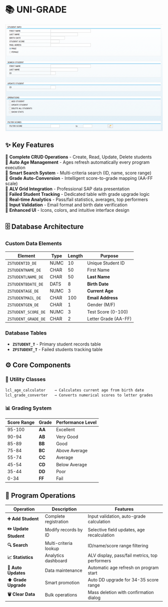 # 📚 UNI-GRADE

![Selection Screen](ZUGS.png)

## ✨ Key Features

🔹 **Complete CRUD Operations** - Create, Read, Update, Delete students  
🔹 **Auto Age Management** - Ages refresh automatically every program execution  
🔹 **Smart Search System** - Multi-criteria search (ID, name, score range)  
🔹 **Grade Auto-Conversion** - Intelligent score-to-grade mapping (AA-FF scale)  
🔹 **ALV Grid Integration** - Professional SAP data presentation  
🔹 **Failed Student Tracking** - Dedicated table with grade upgrade logic  
🔹 **Real-time Analytics** - Pass/fail statistics, averages, top performers  
🔹 **Input Validation** - Email format and birth date verification  
🔹 **Enhanced UI** - Icons, colors, and intuitive interface design

## 🗄️ Database Architecture

### Custom Data Elements
| Element | Type | Length | Purpose |
|---------|------|--------|---------|
| `ZSTUDENTID_DE` | NUMC | 10 | Unique Student ID |
| `ZSTUDENTNAME_DE` | CHAR | 50 | First Name |
| `ZSTUDENTLNAME_DE` | CHAR | 50 | **Last Name** |
| `ZSTUDENTBDATE_DE` | DATS | 8 | **Birth Date** |
| `ZSTUDENTAGE_DE` | NUMC | 3 | **Current Age** |
| `ZSTUDENTMAIL_DE` | CHAR | 100 | **Email Address** |
| `ZSTUDENTGEN_DE` | CHAR | 1 | Gender (M/F) |
| `ZSTUDENT_SCORE_DE` | NUMC | 3 | Test Score (0-100) |
| `ZSTUDENT_GRADE_DE` | CHAR | 2 | Letter Grade (AA-FF) |

### Database Tables
- **`ZSTUDENT_T`** - Primary student records table
- **`ZFSTUDENT_T`** - Failed students tracking table

## ⚙️ Core Components

### 🧮 Utility Classes
```abap
lcl_age_calculator    → Calculates current age from birth date
lcl_grade_converter   → Converts numerical scores to letter grades
```

### 📊 Grading System
| Score Range | Grade | Performance Level |
|-------------|-------|-------------------|
| 95-100 | **AA** | Excellent |
| 90-94  | **AB** | Very Good |  
| 85-89  | **BB** | Good |
| 75-84  | **BC** | Above Average |
| 55-74  | **CC** | Average |
| 45-54  | **CD** | Below Average |
| 35-44  | **DD** | Poor |
| 0-34   | **FF** | Fail |

## 🚀 Program Operations

| Operation | Description | Features |
|-----------|-------------|----------|
| **➕ Add Student** | Complete registration | Input validation, auto-grade calculation |
| **✏️ Update Student** | Modify records by ID | Selective field updates, age recalculation |
| **🔍 Search** | Multi-criteria lookup | ID/name/score range filtering |
| **📈 Statistics** | Analytics dashboard | ALV display, pass/fail metrics, top performers |
| **🔄 Auto Updates** | Data maintenance | Automatic age refresh on program start |
| **⬆️ Grade Upgrade** | Smart promotion | Auto DD upgrade for 34-35 score range |
| **🗑️ Clear Data** | Bulk operations | Mass deletion with confirmation dialog |
